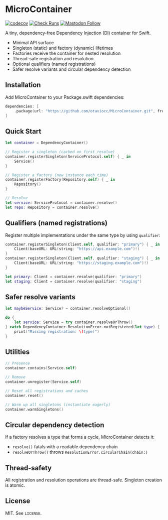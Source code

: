 # MicroContainer

[![codecov](https://codecov.io/github/otaviocc/MicroContainer/graph/badge.svg?token=684ATBMZH4)](https://codecov.io/github/otaviocc/MicroContainer)
[![Check Runs](https://img.shields.io/github/check-runs/otaviocc/MicroContainer/main)](https://github.com/otaviocc/MicroContainer/actions?query=branch%3Amain)
[![Mastodon Follow](https://img.shields.io/mastodon/follow/109580944375344260?domain=social.lol&style=flat)](https://social.lol/@otaviocc)

A tiny, dependency-free Dependency Injection (DI) container for Swift.

- Minimal API surface
- Singleton (static) and factory (dynamic) lifetimes
- Factories receive the container for nested resolution
- Thread-safe registration and resolution
- Optional qualifiers (named registrations)
- Safer resolve variants and circular dependency detection

## Installation

Add MicroContainer to your Package.swift dependencies:

```swift
dependencies: [
    .package(url: "https://github.com/otaviocc/MicroContainer.git", from: "0.0.2")
]
```

## Quick Start

```swift
let container = DependencyContainer()

// Register a singleton (cached on first resolve)
container.registerSingleton(ServiceProtocol.self) { _ in
    Service()
}

// Register a factory (new instance each time)
container.registerFactory(Repository.self) { _ in
    Repository()
}

// Resolve
let service: ServiceProtocol = container.resolve()
let repo: Repository = container.resolve()
```

## Qualifiers (named registrations)

Register multiple implementations under the same type by using `qualifier`:

```swift
container.registerSingleton(Client.self, qualifier: "primary") { _ in
    Client(baseURL: URL(string: "https://api.example.com")!)
}
container.registerSingleton(Client.self, qualifier: "staging") { _ in
    Client(baseURL: URL(string: "https://staging.example.com")!)
}

let primary: Client = container.resolve(qualifier: "primary")
let staging: Client = container.resolve(qualifier: "staging")
```

## Safer resolve variants

```swift
let maybeService: Service? = container.resolveOptional()

do {
    let service: Service = try container.resolveOrThrow()
} catch DependencyContainer.ResolutionError.notRegistered(let type) {
    print("Missing registration: \(type)")
}
```

## Utilities

```swift
// Presence
container.contains(Service.self)

// Remove
container.unregister(Service.self)

// Reset all registrations and caches
container.reset()

// Warm up all singletons (instantiate eagerly)
container.warmSingletons()
```

## Circular dependency detection

If a factory resolves a type that forms a cycle, MicroContainer detects it:

- `resolve()` fatals with a readable dependency chain
- `resolveOrThrow()` throws `ResolutionError.circularChain(chain:)`

## Thread-safety

All registration and resolution operations are thread-safe. Singleton creation is atomic.

## License

MIT. See `LICENSE`.
